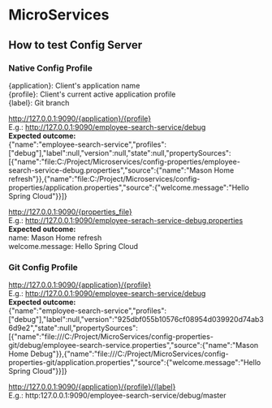 # MicroServices
## How to test Config Server
### Native Config Profile
{application}: Client's application name  
{profile}: Client's current active application profile  
{label}: Git branch

http://127.0.0.1:9090/{application}/{profile}  
E.g.: http://127.0.0.1:9090/employee-search-service/debug  
**Expected outcome:**  
{"name":"employee-search-service","profiles":["debug"],"label":null,"version":null,"state":null,"propertySources":[{"name":"file:C:/Project/Microservices/config-properties/employee-search-service-debug.properties","source":{"name":"Mason Home refresh"}},{"name":"file:C:/Project/Microservices/config-properties/application.properties","source":{"welcome.message":"Hello Spring Cloud"}}]}

http://127.0.0.1:9090/{properties_file}  
E.g.: http://127.0.0.1:9090/employee-serach-service-debug.properties  
**Expected outcome:**  
name: Mason Home refresh  
welcome.message: Hello Spring Cloud

### Git Config Profile
http://127.0.0.1:9090/{application}/{profile}  
E.g.: http://127.0.0.1:9090/employee-search-service/debug  
**Expected outcome:**  
{"name":"employee-search-service","profiles":["debug"],"label":null,"version":"925dbf055b10576cf08954d039920d74ab36d9e2","state":null,"propertySources":[{"name":"file:///C:/Project/MicroServices/config-properties-git/debug/employee-search-service.properties","source":{"name":"Mason Home Debug"}},{"name":"file:///C:/Project/MicroServices/config-properties-git/application.properties","source":{"welcome.message":"Hello Spring Cloud"}}]}

http://127.0.0.1:9090/{application}/{profile}/{label}  
E.g.: http:127.0.0.1:9090/employee-search-service/debug/master
